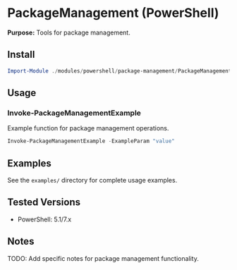 # PackageManagement (PowerShell)

**Purpose:** Tools for package management.

## Install
```powershell
Import-Module ./modules/powershell/package-management/PackageManagement.psd1
```

## Usage

### Invoke-PackageManagementExample
Example function for package management operations.

```powershell
Invoke-PackageManagementExample -ExampleParam "value"
```

## Examples
See the `examples/` directory for complete usage examples.

## Tested Versions
- PowerShell: 5.1/7.x

## Notes
TODO: Add specific notes for package management functionality.